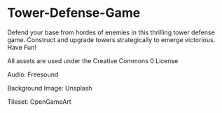 # Tower-Defense-Game
Defend your base from hordes of enemies in this thrilling tower defense game. Construct and upgrade towers strategically to emerge victorious.
Have Fun!

All assets are used under the Creative Commons 0 License

Audio: Freesound

Background Image: Unsplash

Tileset: OpenGameArt

